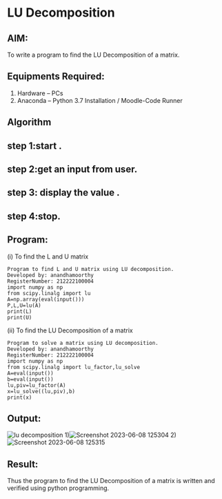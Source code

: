 # LU Decomposition 

## AIM:
To write a program to find the LU Decomposition of a matrix.

## Equipments Required:
1. Hardware – PCs
2. Anaconda – Python 3.7 Installation / Moodle-Code Runner

## Algorithm
## step 1:start .
## step 2:get an input from user. 
## step 3: display the value  .
## step 4:stop.

## Program:
(i) To find the L and U matrix
```
Program to find L and U matrix using LU decomposition.
Developed by: anandhamoorthy
RegisterNumber: 212222100004
import numpy as np
from scipy.linalg import lu
A=np.array(eval(input()))
P,L,U=lu(A)
print(L)
print(U)
```
(ii) To find the LU Decomposition of a matrix
```
Program to solve a matrix using LU decomposition.
Developed by: anandhamoorthy
RegisterNumber: 212222100004
import numpy as np
from scipy.linalg import lu_factor,lu_solve
A=eval(input())
b=eval(input())
lu,piv=lu_factor(A)
x=lu_solve((lu,piv),b)
print(x)
```
## Output:
![lu decomposition]()
1)![Screenshot 2023-06-08 125304](https://github.com/AnandhamoorthyKarthikeyan/LU-Decomposition/assets/119475998/658b3c0a-13d0-4cf6-b022-25a5d033da2b)
2)![Screenshot 2023-06-08 125315](https://github.com/AnandhamoorthyKarthikeyan/LU-Decomposition/assets/119475998/0661fa85-df71-4c70-9ab9-5416c477f4f8)
## Result:
Thus the program to find the LU Decomposition of a matrix is written and verified using python programming.

